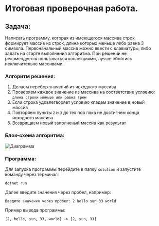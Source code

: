# Итоговая проверочная работа.
## Задача:
Написать программу, которая из имеющегося массива строк формирует массив из строк, длина которых меньше либо равна 3 символа. Первоначальный массив можно ввести с клавиатуры, либо задать на старте выполнения алгоритма. При решении не рекомендуется пользоваться коллекциями, лучше обойтись исключительно массивами.

### Алгоритм решения:
1. Делаем перебор значений из исходного массива
2. Проверяем каждое значение из массива на соответствие условию: `длина строки меньше или равна трем`
3. Если строка удовлетворяет условию кладем значение в новый массив
4. Повторяем пункты `2` и `3` до тех пор пока не достигнем конца исходного массива
5. Возвращаем новый заполненый массив как результат

### Блок-схема алгоритма:
![Диаграмма](/FinalControl/%D0%90%D0%BB%D0%B3%D0%BE%D1%80%D0%B8%D1%82%D0%BC.png)

### Программа:
Для запуска программы перейдите в папку `solution` и запустите команду через терминал:
```
dotnet run 
```
Далее введите значения через пробел, например:
```
Введите значения через пробел: 2 hello sun 33 world
```
Пример вывода программы:
```
[2, hello, sun, 33, world] -> [2, sun, 33]
```